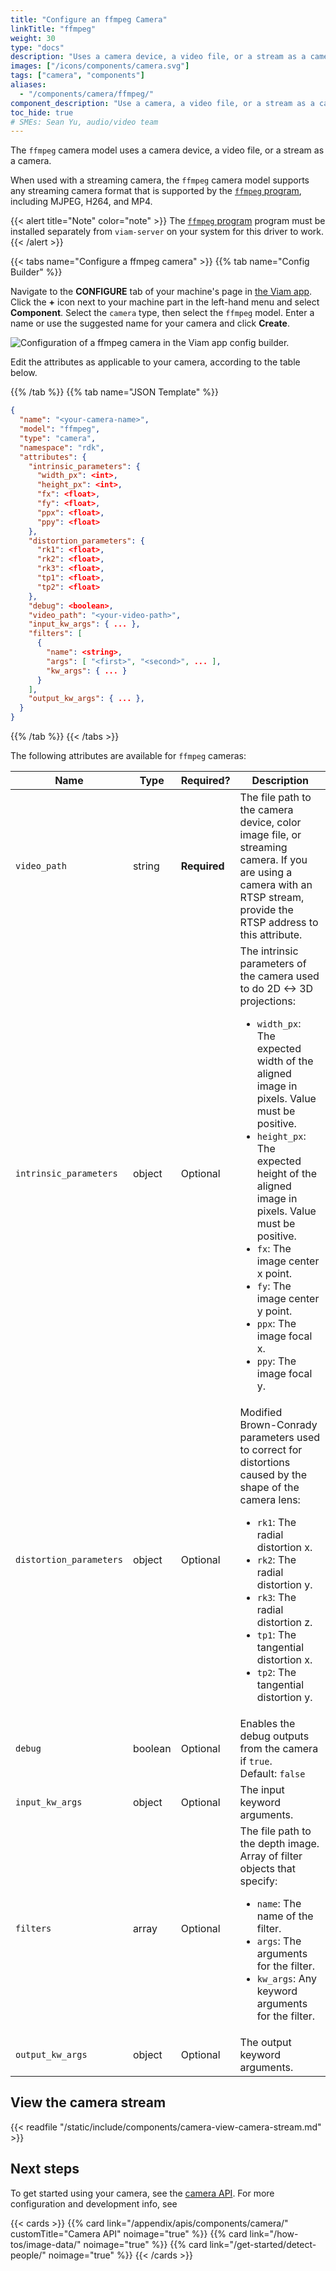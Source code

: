 ```yaml
---
title: "Configure an ffmpeg Camera"
linkTitle: "ffmpeg"
weight: 30
type: "docs"
description: "Uses a camera device, a video file, or a stream as a camera."
images: ["/icons/components/camera.svg"]
tags: ["camera", "components"]
aliases:
  - "/components/camera/ffmpeg/"
component_description: "Use a camera, a video file, or a stream as a camera component."
toc_hide: true
# SMEs: Sean Yu, audio/video team
---
```


The `ffmpeg` camera model uses a camera device, a video file, or a stream as a camera.

When used with a streaming camera, the `ffmpeg` camera model supports any streaming camera format that is supported by the [`ffmpeg` program](https://ffmpeg.org/), including MJPEG, H264, and MP4.

{{< alert title="Note" color="note" >}}
The [`ffmpeg` program](https://ffmpeg.org/) program must be installed separately from `viam-server` on your system for this driver to work.
{{< /alert >}}

{{< tabs name="Configure a ffmpeg camera" >}}
{{% tab name="Config Builder" %}}

Navigate to the **CONFIGURE** tab of your machine's page in [the Viam app](https://app.viam.com).
Click the **+** icon next to your machine part in the left-hand menu and select **Component**.
Select the `camera` type, then select the `ffmpeg` model.
Enter a name or use the suggested name for your camera and click **Create**.

![Configuration of a ffmpeg camera in the Viam app config builder.](/components/camera/configure-ffmpeg.png)

Edit the attributes as applicable to your camera, according to the table below.

{{% /tab %}}
{{% tab name="JSON Template" %}}

```json {class="line-numbers linkable-line-numbers"}
{
  "name": "<your-camera-name>",
  "model": "ffmpeg",
  "type": "camera",
  "namespace": "rdk",
  "attributes": {
    "intrinsic_parameters": {
      "width_px": <int>,
      "height_px": <int>,
      "fx": <float>,
      "fy": <float>,
      "ppx": <float>,
      "ppy": <float>
    },
    "distortion_parameters": {
      "rk1": <float>,
      "rk2": <float>,
      "rk3": <float>,
      "tp1": <float>,
      "tp2": <float>
    },
    "debug": <boolean>,
    "video_path": "<your-video-path>",
    "input_kw_args": { ... },
    "filters": [
      {
        "name": <string>,
        "args": [ "<first>", "<second>", ... ],
        "kw_args": { ... }
      }
    ],
    "output_kw_args": { ... },
  }
}
```

{{% /tab %}}
{{< /tabs >}}

The following attributes are available for `ffmpeg` cameras:

<!-- prettier-ignore -->
| Name | Type | Required? | Description |
| ---- | ---- | --------- | ----------- |
| `video_path` | string | **Required** | The file path to the camera device, color image file, or streaming camera. If you are using a camera with an RTSP stream, provide the RTSP address to this attribute. |
| `intrinsic_parameters` | object | Optional | The intrinsic parameters of the camera used to do 2D <-> 3D projections: <ul> <li> <code>width_px</code>: The expected width of the aligned image in pixels. Value must be positive. </li> <li> <code>height_px</code>: The expected height of the aligned image in pixels. Value must be positive. </li> <li> <code>fx</code>: The image center x point. </li> <li> <code>fy</code>: The image center y point. </li> <li> <code>ppx</code>: The image focal x. </li> <li> <code>ppy</code>: The image focal y. </li> </ul> |
| `distortion_parameters` | object | Optional | Modified Brown-Conrady parameters used to correct for distortions caused by the shape of the camera lens: <ul> <li> <code>rk1</code>: The radial distortion x. </li> <li> <code>rk2</code>: The radial distortion y. </li> <li> <code>rk3</code>: The radial distortion z. </li> <li> <code>tp1</code>: The tangential distortion x. </li> <li> <code>tp2</code>: The tangential distortion y. </li> </ul> |
| `debug` | boolean | Optional | Enables the debug outputs from the camera if `true`. <br> Default: `false` |
| `input_kw_args` | object | Optional | The input keyword arguments. |
| `filters` | array | Optional | The file path to the depth image. Array of filter objects that specify: <ul> <li> <code>name</code>: The name of the filter. </li> <li> <code>args</code>: The arguments for the filter. </li> <li> <code>kw_args</code>: Any keyword arguments for the filter. </li> </ul> |
| `output_kw_args` | object | Optional | The output keyword arguments. |

## View the camera stream

{{< readfile "/static/include/components/camera-view-camera-stream.md" >}}

## Next steps

To get started using your camera, see the [camera API](/appendix/apis/components/camera/).
For more configuration and development info, see

{{< cards >}}
{{% card link="/appendix/apis/components/camera/" customTitle="Camera API" noimage="true" %}}
{{% card link="/how-tos/image-data/" noimage="true" %}}
{{% card link="/get-started/detect-people/" noimage="true" %}}
{{< /cards >}}

